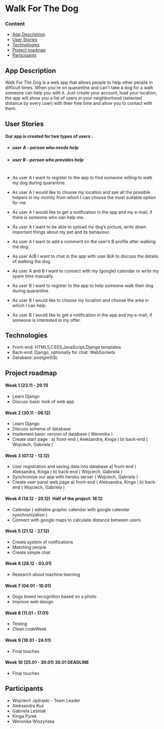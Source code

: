 # Walk For The Dog

### Content
* [App Description](#app-description)
* [User Stories](#user-stories)
* [Technologies](#technologies)
* [Project roadmap](#project-roadmap)
* [Participants](#participants)

## App Description
Walk For The Dog Is a web app that allows people to help other people in difficult times.
When you're on quarantine and can't take a dog for a walk someone can help you with it.
Just create your account, load your location, the app will show you a list of users in your neighborhood (selected distance by every user) with their free time and allow you to contact with them. 
## User Stories
#### Our app is created for two types of users :
  - #####  user A - person who needs help
  - ##### user B - person who provides help<br/><br/>

- As user A I want to register to the app to find someone willing to walk my dog
during quarantine.
- As user A I would like to choose my location and see all the possible helpers
in my vicinity from which I can choose the most suitable option for me.
- As user A I would like to get a notification in the app and my e-mail, if there is
someone who can help me.
- As user A I want to be able to upload my dog’s picture, write down important
things about my pet and its behaviour.
- As user A I want to add a comment on the user’s B profile after walking the
dog.
- As user A/B I want to chat in the app with user B/A to discuss the details of
walking the dog.
- As user A and B I want to connect with my (google) calendar or write my
spare time manually.
- As user B I want to register to the app to help someone walk their dog during
quarantine.
- As user B I would like to choose my location and choose the area in which I
can help.
- As user B I would like to get a notification in the app and my e-mail, if
someone is interested in my offer.

## Technologies
 - Front-end: HTML5,CSS3,JavaScript,Django templates
 - Back-end: Django, optionally for chat: WebSockets
 - Database: postgreSQL

## Project roadmap

#### Week 1 (23.11 - 29.11)
- Learn Django
- Discuss basic look of web app

#### Week 2 (30.11 - 06.12)
- Learn Django
- Discuss schema of database
- Implement basic version of database ( Weronika )
- Create start page :
    a) front-end ( Aleksandra, Kinga )
    b) back-end ( Wojciech, Gabriela )

#### Week 3 (07.12 - 13.12)
- User registration and saving data into database
    a) front-end ( Aleksandra, Kinga )
    b) back-end ( Wojciech, Gabriela )
- Synchronize our app with heroku server ( Wojciech, Gabriela )
- Create user panel web page
    a) front-end ( Aleksandra, Kinga )
    b) back-end ( Wojciech, Gabriela )

#### Week 4 (14.12 - 20.12) ​ Half of the project: 18.12
- Calendar ( editable graphic calendar with google calendar
synchronization )
- Connect with google maps to calculate distance between users

#### Week 5 (21.12 - 27.12)
- Create system of notifications
- Matching people
- Create simple chat

#### Week 6 (28.12 - 03.01)
- Research about machine learning

#### Week 7 (04.01 - 10.01)
- Dogs breed recognition based on a photo
- Improve web design

#### Week 8 (11.01 - 17.01)
- Testing
- Clean codeWeek 
#### Week 9 (18.01 - 24.01)
- Final touches

#### Week 10 (25.01 - 30.01) ​ 30.01 DEADLINE
- Final touches

## Participants
- Wojciech Jędraski - Team Leader
- Aleksandra Kuś
- Gabriela Leśniak
- Kinga Pyrek
- Weronika Wiszyńska
